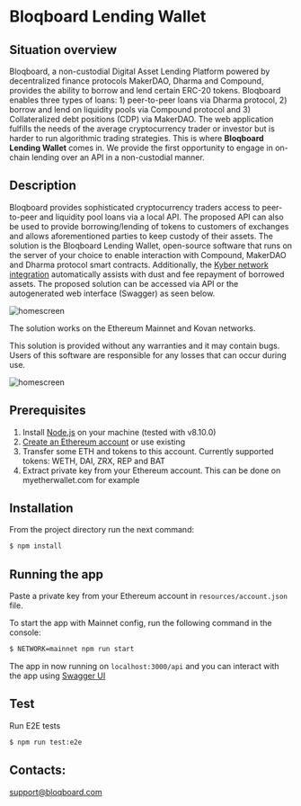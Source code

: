 # Bloqboard Lending Wallet

## Situation overview

Bloqboard, a non-custodial Digital Asset Lending Platform powered by decentralized finance protocols MakerDAO, Dharma and Compound, provides the ability to borrow and lend certain ERC-20 tokens. Bloqboard enables three types of loans: 1) peer-to-peer loans via Dharma protocol, 2) borrow and lend on liquidity pools via Compound protocol and 3) Collateralized debt positions (CDP) via MakerDAO. The web application fulfills the needs of the average cryptocurrency trader or investor but is harder to run algorithmic trading strategies. This is where **Bloqboard Lending Wallet** comes in. We provide the first opportunity to engage in on-chain lending over an API in a non-custodial manner.

## Description
Bloqboard provides sophisticated cryptocurrency traders access to peer-to-peer and liquidity pool loans via a local API. The proposed API can also be used to provide borrowing/lending of tokens to customers of exchanges and allows aforementioned parties to keep custody of their assets. The solution is the Bloqboard Lending Wallet, open-source software that runs on the server of your choice to enable interaction with Compound, MakerDAO and Dharma protocol smart contracts. Additionally, the [Kyber network integration](https://github.com/bloqboard/bloqboard-lending-wallet/wiki/Kyber-Network-integration) automatically assists with dust and fee repayment of borrowed assets. The proposed solution can be accessed via API or the autogenerated web interface (Swagger) as seen below.

![homescreen](https://github.com/bloqboard/bloqboard-lending-wallet/blob/master/swagger_GUI.png)

The solution works on the Ethereum Mainnet and Kovan networks.

This solution is provided without any warranties and it may contain bugs. Users of this software are responsible for any losses that can occur during use.

![homescreen](https://github.com/bloqboard/bloqboard-lending-wallet/blob/master/visual_workflow.png)


## Prerequisites
1. Install [Node.js](https://nodejs.org/en/) on your machine (tested with v8.10.0)
2. [Create an Ethereum account](https://www.myetherwallet.com/) or use existing
3. Transfer some ETH and tokens to this account. Currently supported tokens: WETH, DAI, ZRX, REP and BAT
4. Extract private key from your Ethereum account. This can be done on myetherwallet.com for example

## Installation
From the project directory run the next command:
```bash
$ npm install
```

## Running the app

Paste a private key from your Ethereum account in `resources/account.json` file.

To start the app with Mainnet config, run the following command in the console:

```bash
$ NETWORK=mainnet npm run start
```

The app in now running on `localhost:3000/api` and you can interact with the app using [Swagger UI](http://localhost:3000/api/)

## Test

Run E2E tests
```bash
$ npm run test:e2e
```

## Contacts:
support@bloqboard.com
